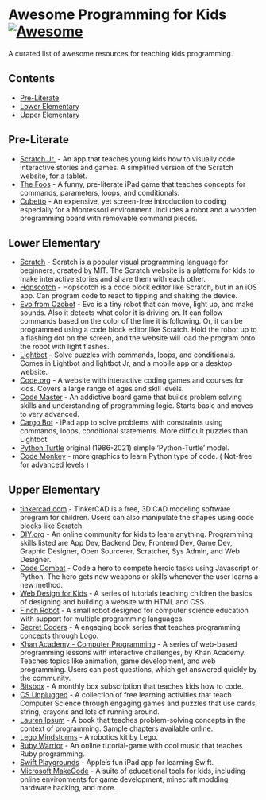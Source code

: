 # Awesome Programming for Kids [![Awesome](https://cdn.rawgit.com/sindresorhus/awesome/d7305f38d29fed78fa85652e3a63e154dd8e8829/media/badge.svg)](https://github.com/sindresorhus/awesome)

A curated list of awesome resources for teaching kids programming.

## Contents

- [Pre-Literate](#pre-literate)
- [Lower Elementary](#lower-elementary)
- [Upper Elementary](#upper-elementary)

## Pre-Literate

- [Scratch Jr.](https://www.scratchjr.org/) - An app that teaches young kids how to visually code interactive stories and games. A simplified version of the Scratch website, for a tablet.
- [The Foos](https://itunes.apple.com/app/id923441570) - A funny, pre-literate iPad game that teaches concepts for commands, parameters, loops, and conditionals.
- [Cubetto](https://www.primotoys.com/) - An expensive, yet screen-free introduction to coding especially for a Montessori environment. Includes a robot and a wooden programming board with removable command pieces.

## Lower Elementary

- [Scratch](https://scratch.mit.edu/) - Scratch is a popular visual programming language for beginners, created by MIT. The Scratch website is a platform for kids to make interactive stories and share them with each other.
- [Hopscotch](https://www.gethopscotch.com/) - Hopscotch is a code block editor like Scratch, but in an iOS app. Can program code to react to tipping and shaking the device.
- [Evo from Ozobot](https://ozoblockly.com/editor?lang=en&robot=evo&mode=2) - Evo is a tiny robot that can move, light up, and make sounds. Also it detects what color it is driving on. It can follow commands based on the color of the line it is following. Or, it can be programmed using a code block editor like Scratch. Hold the robot up to a flashing dot on the screen, and the website will load the program onto the robot with light flashes.
- [Lightbot](https://lightbot.com/) - Solve puzzles with commands, loops, and conditionals. Comes in Lightbot and lightbot Jr, and a mobile app or a desktop website.
- [Code.org](https://studio.code.org/) - A website with interactive coding games and courses for kids. Covers a large range of ages and skill levels.
- [Code Master](https://www.thinkfun.com/products/code-master/) - An addictive board game that builds problem solving skills and understanding of programming logic. Starts basic and moves to very advanced.
- [Cargo Bot](https://itunes.apple.com/us/app/cargo-bot/id519690804?mt=8) - iPad app to solve problems with constraints using commands, loops, conditional statements. More difficult puzzles than Lightbot.
- [Python Turtle](https://github.com/PythonTurtle/PythonTurtle) original (1986-2021) simple ‘Python-Turtle’ model.
- [Code Monkey](https://app.codemonkey.com/users/sign_up/student/age) - more graphics to learn Python type of code. ( Not-free for advanced levels )

## Upper Elementary

- [tinkercad.com](https://www.tinkercad.com/things?type=codeblocks&view_mode=default) - TinkerCAD is a free, 3D CAD modeling software program for children. Users can also manipulate the shapes using code blocks like Scratch.
- [DIY.org](https://diy.org/skills) - An online community for kids to learn anything. Programming skills listed are App Dev, Backend Dev, Frontend Dev, Game Dev, Graphic Designer, Open Sourcerer, Scratcher, Sys Admin, and Web Designer.
- [Code Combat](https://codecombat.com/) - Code a hero to compete heroic tasks using Javascript or Python. The hero gets new weapons or skills whenever the user learns a new method.
- [Web Design for Kids](https://webdesign.tutsplus.com/series/web-design-for-kids--cms-823) - A series of tutorials teaching children the basics of designing and building a website with HTML and CSS.
- [Finch Robot](https://www.birdbraintechnologies.com/finch2/) - A small robot designed for computer science education with support for multiple programming languages.
- [Secret Coders](http://www.secret-coders.com/buy-the-books/) - A engaging book series that teaches programming concepts through Logo.
- [Khan Academy - Computer Programming](https://www.khanacademy.org/computing/computer-programming) - A series of web-based programming lessons with interactive challenges, by Khan Academy. Teaches topics like animation, game development, and web programming. Users can post questions, which get answered quickly by the community.
- [Bitsbox](https://bitsbox.com/) - A monthly box subscription that teaches kids how to code.
- [CS Unplugged](http://csunplugged.org/) - A collection of free learning activities that teach Computer Science through engaging games and puzzles that use cards, string, crayons and lots of running around.
- [Lauren Ipsum](http://laurenipsum.org/) - A book that teaches problem-solving concepts in the context of programming. Sample chapters available online.
- [Lego Mindstorms](http://www.lego.com/en-us/mindstorms/?domainredir=mindstorms.lego.com) - A robotics kit by Lego.
- [Ruby Warrior](https://www.bloc.io/ruby-warrior#/) - An online tutorial-game with cool music that teaches Ruby programming.
- [Swift Playgrounds](http://www.apple.com/swift/playgrounds/) - Apple’s fun iPad app for learning Swift.
- [Microsoft MakeCode](https://www.microsoft.com/en-us/makecode) - A suite of educational tools for kids, including online environments for game development, minecraft modding, hardware hacking, and more.
